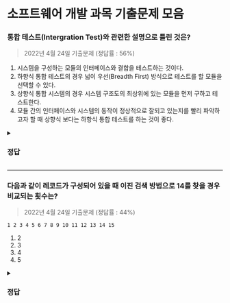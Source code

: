 # 소프트웨어 개발 과목 기출문제 모음

### 통합 테스트(Intergration Test)와 관련한 설명으로 틀린 것은?
> 2022년 4월 24일 기출문제 (정답률 : 56%)

1. 시스템을 구성하는 모듈의 인터페이스와 결합을 테스트하는 것이다.
2. 하향식 통합 테스트의 경우 넓이 우선(Breadth First) 방식으로 테스트를 할 모듈을 선택할 수 있다.
3. 상향식 통합 시스템의 경우 시스템 구조도의 최상위에 있는 모듈을 먼저 구하고 테스트한다.
4. 모듈 간의 인터페이스와 시스템의 동작이 정상적으로 잘되고 있는지를 빨리 파악하고자 할 때 상향식 보다는 하항식 통합 테스트를 하는 것이 좋다.

<details>
<summary><h3>정답</h3></summary>

### 3번

<문제 해설>
<br>
<br>
* 상향식 통합 테스트(Bottom Up Intergration Test)
  * 프로그램의 하위 모듈에서 상위 모듈 방향으로 통합
  * 하나의 주요 제어 모듈과 관련된 종속 모듈의 그룹인 클러스터 필요
* 하향식 통합 테스트(Top Down Intergration Test)
  * 프로그램의 상위 모듈에서 하위 모듈 방향으로 통합
  * 깊이 우선 통합법, 넓이 우선 통합법 사용
  * 초기부터 사용자에게 시스템 구조도를 보여줌
</details>

---

### 다음과 같이 레코드가 구성되어 있을 때 이진 검색 방법으로 14를 찾을 경우 비교되는 횟수는?
> 2022년 4월 24일 기출문제 (정답률 : 44%)
```
1 2 3 4 5 6 7 8 9 10 11 12 13 14 15
```
1. 2
2. 3
3. 4
4. 5

<details>
<summary><h3>정답</h3></summary>

### 2번

<문제 해설>
<br>
<br>
1. 먼저 배열의 중간 값 검색(8)
2. 중간 값과 찾을 값 비교(1번 비교)
3. 찾을 값이 중간 값보다 크므로 중간 값의 오른쪽 배열 비교(9 ~ 15)
4. 다시 배열의 중간 값 검색(12)
5. 중간 값과 찾을 값 비교(2번 비교)
6. 찾을 값이 중간 값보다 크므로 중간 값의 오른쪽 배열 비교(13 ~ 15)
7. 다시 배열의 중간 값 검색(14)
8. 중간 값 비교 시 동일(3번 비교)
총 3번 비교
</details>

